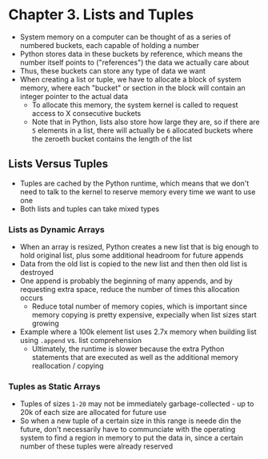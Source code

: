 # Chapter 3. Lists and Tuples

* System memory on a computer can be thought of as a series of numbered buckets, each capable of holding a number
* Python stores data in these buckets by reference, which means the number itself points to ("references") the data we actually care about
* Thus, these buckets can store any type of data we want
* When creating a list or tuple, we have to allocate a block of system memory, where each "bucket" or section in the block will contain an integer pointer to the actual data
  * To allocate this memory, the system kernel is called to request access to X consecutive buckets
  * Note that in Python, lists also store how large they are, so if there are `5` elements in a list, there will actually be `6` allocated buckets where the zeroeth bucket contains the length of the list

## Lists Versus Tuples

* Tuples are cached by the Python runtime, which means that we don't need to talk to the kernel to reserve memory every time we want to use one
* Both lists and tuples can take mixed types

### Lists as Dynamic Arrays

* When an array is resized, Python creates a new list that is big enough to hold original list, plus some additional headroom for future appends
* Data from the old list is copied to the new list and then then old list is destroyed
* One append is probably the beginning of many appends, and by requesting extra space, reduce the number of times this allocation occurs
  * Reduce total number of memory copies, which is important since memory copying is pretty expensive, expecially when list sizes start growing
* Example where a 100k element list uses 2.7x memory when building list using `.append` vs. list comprehension
  * Ultimately, the runtime is slower because the extra Python statements that are executed as well as the additional memory reallocation / copying

### Tuples as Static Arrays

* Tuples of sizes `1-20` may not be immediately garbage-collected - up to 20k of each size are allocated for future use
* So when a new tuple of a certain size in this range is neede din the future, don't necessarily have to communciate with the operating system to find a region in memory to put the data in, since a certain number of these tuples were already reserved
